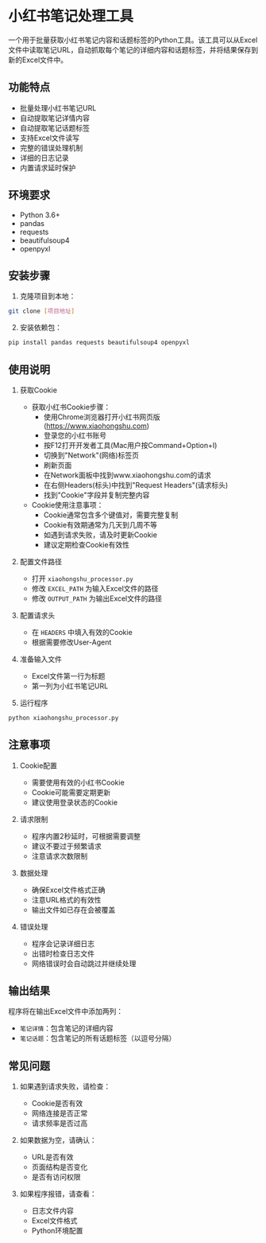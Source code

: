 # 小红书笔记处理工具

一个用于批量获取小红书笔记内容和话题标签的Python工具。该工具可以从Excel文件中读取笔记URL，自动抓取每个笔记的详细内容和话题标签，并将结果保存到新的Excel文件中。

## 功能特点

- 批量处理小红书笔记URL
- 自动提取笔记详情内容
- 自动提取笔记话题标签
- 支持Excel文件读写
- 完整的错误处理机制
- 详细的日志记录
- 内置请求延时保护

## 环境要求

- Python 3.6+
- pandas
- requests
- beautifulsoup4
- openpyxl

## 安装步骤

1. 克隆项目到本地：
```bash
git clone [项目地址]
```

2. 安装依赖包：
```bash
pip install pandas requests beautifulsoup4 openpyxl
```

## 使用说明

1. 获取Cookie
   - 获取小红书Cookie步骤：
     - 使用Chrome浏览器打开小红书网页版(https://www.xiaohongshu.com)
     - 登录您的小红书账号
     - 按F12打开开发者工具(Mac用户按Command+Option+I)
     - 切换到"Network"(网络)标签页
     - 刷新页面
     - 在Network面板中找到www.xiaohongshu.com的请求
     - 在右侧Headers(标头)中找到"Request Headers"(请求标头)
     - 找到"Cookie"字段并复制完整内容
   - Cookie使用注意事项：
     - Cookie通常包含多个键值对，需要完整复制
     - Cookie有效期通常为几天到几周不等
     - 如遇到请求失败，请及时更新Cookie
     - 建议定期检查Cookie有效性

2. 配置文件路径
   - 打开 `xiaohongshu_processor.py`
   - 修改 `EXCEL_PATH` 为输入Excel文件的路径
   - 修改 `OUTPUT_PATH` 为输出Excel文件的路径

3. 配置请求头
   - 在 `HEADERS` 中填入有效的Cookie
   - 根据需要修改User-Agent

4. 准备输入文件
   - Excel文件第一行为标题
   - 第一列为小红书笔记URL

5. 运行程序
```bash
python xiaohongshu_processor.py
```

## 注意事项

1. Cookie配置
   - 需要使用有效的小红书Cookie
   - Cookie可能需要定期更新
   - 建议使用登录状态的Cookie

2. 请求限制
   - 程序内置2秒延时，可根据需要调整
   - 建议不要过于频繁请求
   - 注意请求次数限制

3. 数据处理
   - 确保Excel文件格式正确
   - 注意URL格式的有效性
   - 输出文件如已存在会被覆盖

4. 错误处理
   - 程序会记录详细日志
   - 出错时检查日志文件
   - 网络错误时会自动跳过并继续处理

## 输出结果

程序将在输出Excel文件中添加两列：
- `笔记详情`：包含笔记的详细内容
- `笔记话题`：包含笔记的所有话题标签（以逗号分隔）

## 常见问题

1. 如果遇到请求失败，请检查：
   - Cookie是否有效
   - 网络连接是否正常
   - 请求频率是否过高

2. 如果数据为空，请确认：
   - URL是否有效
   - 页面结构是否变化
   - 是否有访问权限

3. 如果程序报错，请查看：
   - 日志文件内容
   - Excel文件格式
   - Python环境配置